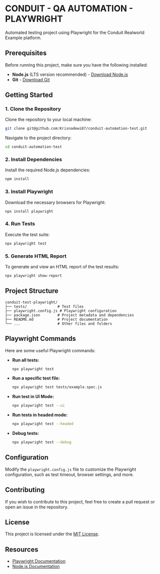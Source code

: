 # CONDUIT - QA AUTOMATION - PLAYWRIGHT

Automated testing project using Playwright for the Conduit Realworld Example platform.

## Prerequisites

Before running this project, make sure you have the following installed:

- **Node.js** (LTS version recommended) - [Download Node.js](https://nodejs.org/)
- **Git** - [Download Git](https://git-scm.com/)

## Getting Started

### 1. Clone the Repository

Clone the repository to your local machine:

```bash
git clone git@github.com:Krisnadewi87/conduit-automation-test.git
```

Navigate to the project directory:

```bash
cd conduit-automation-test
```

### 2. Install Dependencies

Install the required Node.js dependencies:

```bash
npm install
```

### 3. Install Playwright

Download the necessary browsers for Playwright:

```bash
npx install playwright
```

### 4. Run Tests

Execute the test suite:

```bash
npx playwright test
```

### 5. Generate HTML Report

To generate and view an HTML report of the test results:

```bash
npx playwright show-report
```

## Project Structure

```
conduit-test-playwright/
├── tests/              # Test files
├── playwright.config.js # Playwright configuration
├── package.json        # Project metadata and dependencies
├── README.md           # Project documentation
└── ...                 # Other files and folders
```

## Playwright Commands

Here are some useful Playwright commands:

- **Run all tests:**

  ```bash
  npx playwright test
  ```

- **Run a specific test file:**

  ```bash
  npx playwright test tests/example.spec.js
  ```

- **Run test in UI Mode:**

  ```bash
  npx playwright test --ui
  ```

- **Run tests in headed mode:**

  ```bash
  npx playwright test --headed
  ```

- **Debug tests:**
  ```bash
  npx playwright test --debug
  ```

## Configuration

Modify the `playwright.config.js` file to customize the Playwright configuration, such as test timeout, browser settings, and more.

## Contributing

If you wish to contribute to this project, feel free to create a pull request or open an issue in the repository.

## License

This project is licensed under the [MIT License](LICENSE).

## Resources

- [Playwright Documentation](https://playwright.dev/docs/intro)
- [Node.js Documentation](https://nodejs.org/en/docs/)
